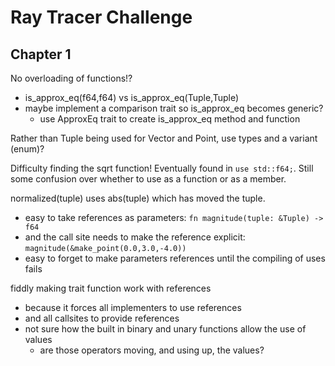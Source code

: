 # Ray Tracer Challenge

## Chapter 1

No overloading of functions!?
- is_approx_eq(f64,f64) vs is_approx_eq(Tuple,Tuple)
- maybe implement a comparison trait so is_approx_eq becomes generic?
  - use ApproxEq trait to create is_approx_eq method and function

Rather than Tuple being used for Vector and Point, use types and a variant (enum)?

Difficulty finding the sqrt function! Eventually found in `use std::f64;`. Still some confusion over whether to use as a function or as a member.

normalized(tuple) uses abs(tuple) which has moved the tuple.
- easy to take references as parameters: `fn magnitude(tuple: &Tuple) -> f64`
- and the call site needs to make the reference explicit: `magnitude(&make_point(0.0,3.0,-4.0))`
- easy to forget to make parameters references until the compiling of uses fails

fiddly making trait function work with references
- because it forces all implementers to use references
- and all callsites to provide references
- not sure how the built in binary and unary functions allow the use of values
  - are those operators moving, and using up, the values?

